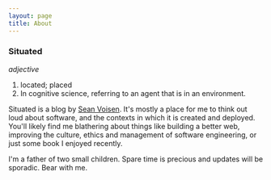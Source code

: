 ```yaml
---
layout: page
title: About
---
```


### Situated
_adjective_
1. located; placed
2. In cognitive science, referring to an agent that is in an environment.

Situated is a blog by [Sean Voisen](https://sean.voisen.org). It's mostly a place for me to think out loud about software, and the contexts in which it is created and deployed. You'll likely find me blathering about things like building a better web, improving the culture, ethics and management of software engineering, or just some book I enjoyed recently.

I'm a father of two small children. Spare time is precious and updates will be sporadic. Bear with me.